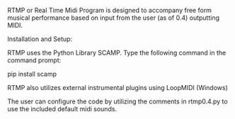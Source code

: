 RTMP or Real Time Midi Program is designed to accompany free form musical performance based on input from the user (as of 0.4) outputting MIDI.

Installation and Setup:

RTMP uses the Python Library SCAMP. Type the following command in the command prompt:

pip install scamp

RTMP also utilizes external instrumental plugins using LoopMIDI (Windows)

The user can configure the code by utilizing the comments in rtmp0.4.py to use the included default midi sounds.
